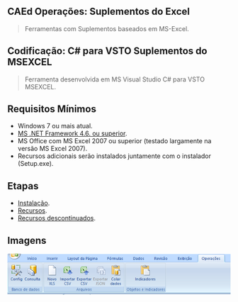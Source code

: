 ## CAEd Operações: Suplementos do Excel

> Ferramentas com Suplementos baseados em MS-Excel.

## Codificação: C# para VSTO Suplementos do MSEXCEL

> Ferramenta desenvolvida em MS Visual Studio C# para VSTO MSEXCEL.

## Requisitos Mínimos

- Windows 7 ou mais atual.
- [MS .NET Framework 4.6. ou superior](https://dotnet.microsoft.com/download/dotnet-framework).
- MS Office com MS Excel 2007 ou superior (testado largamente na versão MS Excel 2007).
- Recursos adicionais serão instalados juntamente com o instalador (Setup.exe).

## Etapas

- [Instalação](https://github.com/difusao/Binary/blob/master/CAEd/Suplementos/Operacoes/SETUP.md).
- [Recursos](https://github.com/difusao/Binary/blob/master/CAEd/Suplementos/Operacoes/RESOURCES.md).
- [Recursos descontinuados](https://github.com/difusao/Binary/blob/master/CAEd/Suplementos/Operacoes/DISCONTINUED.md).

## Imagens
![img1.png](https://github.com/difusao/Binary/blob/master/CAEd/Suplementos/Operacoes/images/img1.png)


























